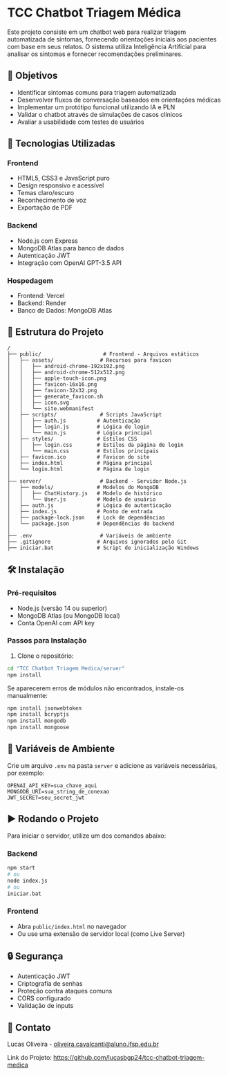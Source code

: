# TCC Chatbot Triagem Médica

Este projeto consiste em um chatbot web para realizar triagem automatizada de sintomas, fornecendo orientações iniciais aos pacientes com base em seus relatos. O sistema utiliza Inteligência Artificial para analisar os sintomas e fornecer recomendações preliminares.

## 🎯 Objetivos

- Identificar sintomas comuns para triagem automatizada
- Desenvolver fluxos de conversação baseados em orientações médicas
- Implementar um protótipo funcional utilizando IA e PLN
- Validar o chatbot através de simulações de casos clínicos
- Avaliar a usabilidade com testes de usuários

## 🚀 Tecnologias Utilizadas

### Frontend
- HTML5, CSS3 e JavaScript puro
- Design responsivo e acessível
- Temas claro/escuro
- Reconhecimento de voz
- Exportação de PDF

### Backend
- Node.js com Express
- MongoDB Atlas para banco de dados
- Autenticação JWT
- Integração com OpenAI GPT-3.5 API

### Hospedagem
- Frontend: Vercel
- Backend: Render
- Banco de Dados: MongoDB Atlas

## 📁 Estrutura do Projeto

```
/
├── public/                    # Frontend - Arquivos estáticos
│   ├── assets/               # Recursos para favicon
│   │   ├── android-chrome-192x192.png
│   │   ├── android-chrome-512x512.png
│   │   ├── apple-touch-icon.png
│   │   ├── favicon-16x16.png
│   │   ├── favicon-32x32.png
│   │   ├── generate_favicon.sh
│   │   ├── icon.svg
│   │   └── site.webmanifest
│   ├── scripts/              # Scripts JavaScript
│   │   ├── auth.js          # Autenticação
│   │   ├── login.js         # Lógica de login
│   │   └── main.js          # Lógica principal
│   ├── styles/              # Estilos CSS
│   │   ├── login.css        # Estilos da página de login
│   │   └── main.css         # Estilos principais
│   ├── favicon.ico          # Favicon do site
│   ├── index.html           # Página principal
│   └── login.html           # Página de login
│
├── server/                   # Backend - Servidor Node.js
│   ├── models/              # Modelos do MongoDB
│   │   ├── ChatHistory.js   # Modelo de histórico
│   │   └── User.js          # Modelo de usuário
│   ├── auth.js              # Lógica de autenticação
│   ├── index.js             # Ponto de entrada
│   ├── package-lock.json    # Lock de dependências
│   └── package.json         # Dependências do backend
│
├── .env                      # Variáveis de ambiente
├── .gitignore               # Arquivos ignorados pelo Git
├── iniciar.bat              # Script de inicialização Windows
```

## 🛠️ Instalação

### Pré-requisitos
- Node.js (versão 14 ou superior)
- MongoDB Atlas (ou MongoDB local)
- Conta OpenAI com API key

### Passos para Instalação

1. Clone o repositório:
```bash
cd "TCC Chatbot Triagem Medica/server"
npm install
```

Se aparecerem erros de módulos não encontrados, instale-os manualmente:

```bash
npm install jsonwebtoken
npm install bcryptjs
npm install mongodb
npm install mongoose
```

## 🔑 Variáveis de Ambiente

Crie um arquivo `.env` na pasta `server` e adicione as variáveis necessárias, por exemplo:

```
OPENAI_API_KEY=sua_chave_aqui
MONGODB_URI=sua_string_de_conexao
JWT_SECRET=seu_secret_jwt
```

## ▶️ Rodando o Projeto

Para iniciar o servidor, utilize um dos comandos abaixo:

### Backend
```bash
npm start
# ou
node index.js
# ou
iniciar.bat
```

### Frontend
- Abra `public/index.html` no navegador
- Ou use uma extensão de servidor local (como Live Server)

## 🔒 Segurança

- Autenticação JWT
- Criptografia de senhas
- Proteção contra ataques comuns
- CORS configurado
- Validação de inputs

## 📧 Contato

Lucas Oliveira - oliveira.cavalcanti@aluno.ifsp.edu.br

Link do Projeto: https://github.com/lucasbgp24/tcc-chatbot-triagem-medica